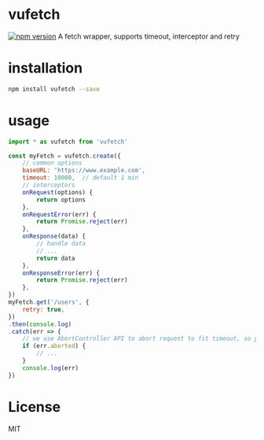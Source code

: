 # vufetch
[![npm version](https://badge.fury.io/js/vufetch.svg)](https://badge.fury.io/js/vufetch)
A fetch wrapper, supports timeout, interceptor and retry

# installation

```bash
npm install vufetch --save  
```

# usage
```javascript
import * as vufetch from 'vufetch'

const myFetch = vufetch.create({
    // common options
    baseURL: 'https://www.example.com',
    timeout: 10000,  // default 1 min
    // interceptors
    onRequest(options) {
        return options
    },
    onRequestError(err) {
        return Promise.reject(err)
    },
    onResponse(data) {
        // handle data
        // ...
        return data
    },
    onResponseError(err) {
        return Promise.reject(err)
    },
})
myFetch.get('/users', {
    retry: true,
})
.then(console.log)
.catch(err => {
    // we use AbortController API to abort request to fit timeout, so you can use error.aborted to judge whether the request is timeout
    if (err.aborted) {
        // ...
    }
    console.log(err)
})
```

# License

MIT